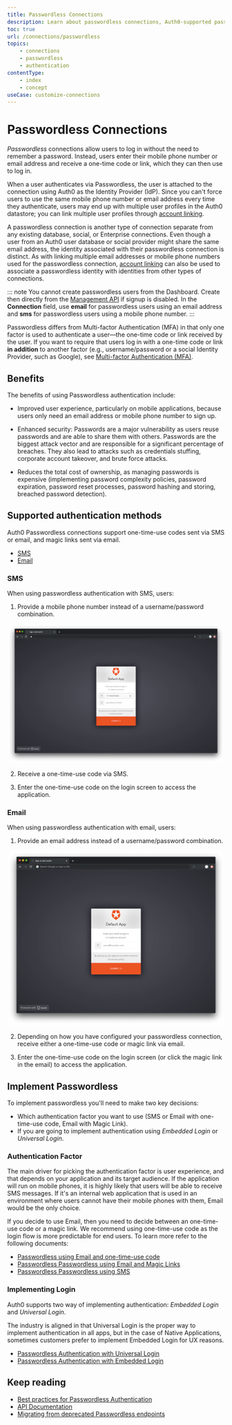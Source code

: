 ```yaml
---
title: Passwordless Connections
description: Learn about passwordless connections, Auth0-supported passwordless methods of authentication, and how to implement passwordless authentication with Auth0.
toc: true
url: /connections/passwordless
topics:
    - connections
    - passwordless
    - authentication
contentType:
    - index
    - concept
useCase: customize-connections
---
```

# Passwordless Connections

<dfn data-key="passwordless">Passwordless</dfn> connections allow users to log in without the need to remember a password. Instead, users enter their mobile phone number or email address and receive a one-time code or link, which they can then use to log in.

When a user authenticates via Passwordless, the user is attached to the connection using Auth0 as the Identity Provider (IdP). Since you can't force users to use the same mobile phone number or email address every time they authenticate, users may end up with multiple user profiles in the Auth0 datastore; you can link multiple user profiles through [account linking](/extensions/account-link).

A passwordless connection is another type of connection separate from any existing database, social, or Enterprise connections. Even though a user from an Auth0 user database or social provider might share the same email address, the identity associated with their passwordless connection is distinct. As with linking multiple email addresses or mobile phone numbers used for the passwordless connection, [account linking](/extensions/account-link) can also be used to associate a passwordless identity with identities from other types of connections.

::: note
You cannot create passwordless users from the Dashboard. Create then directly from the [Management API](/api/management/v2#!/Users/post_users) if signup is disabled. In the **Connection** field, use **email** for passwordless users using an email address and **sms** for passwordless users using a mobile phone number.
:::

Passwordless differs from Multi-factor Authentication (MFA) in that only one factor is used to authenticate a user&mdash;the one-time code or link received by the user. If you want to require that users log in with a one-time code or link **in addition** to another factor (e.g., username/password or a social Identity Provider, such as Google), see [Multi-factor Authentication (MFA)](/multifactor-authentication).

## Benefits

The benefits of using Passwordless authentication include:

* Improved user experience, particularly on mobile applications, because users only need an email address or mobile phone number to sign up.

* Enhanced security: Passwords are a major vulnerability as users reuse passwords and are able to share them with others. Passwords are the biggest attack vector and are responsible for a significant percentage of breaches. They also lead to attacks such as credentials stuffing, corporate account takeover, and brute force attacks.

* Reduces the total cost of ownership, as managing passwords is expensive (implementing password complexity policies, password expiration, password reset processes, password hashing and storing, breached password detection).

## Supported authentication methods

Auth0 Passwordless connections support one-time-use codes sent via SMS or email, and magic links sent via email.

<div class="code-picker">
  <div class="languages-bar">
    <ul>
      <li><a href="#sms" data-toggle="tab">SMS</a></li>
      <li><a href="#email" data-toggle="tab">Email</a></li>
    </ul>
  </div>
  <div class="tab-content">
    <div id="sms" class="tab-pane active">

### SMS

When using passwordless authentication with SMS, users:

1. Provide a mobile phone number instead of a username/password combination.

 ![Provide Mobile Phone Number](/media/articles/connections/passwordless/passwordless-sms.png)

2. Receive a one-time-use code via SMS.

3. Enter the one-time-use code on the login screen to access the application.

</div>
    <div id="email" class="tab-pane">

### Email

When using passwordless authentication with email, users:

1. Provide an email address instead of a username/password combination.

![Provide Email Address](/media/articles/connections/passwordless/passwordless-email.png)

2. Depending on how you have configured your passwordless connection, receive either a one-time-use code or magic link via email.

3. Enter the one-time-use code on the login screen (or click the magic link in the email) to access the application.

    </div>
  </div>
</div>

## Implement Passwordless

To implement passwordless you'll need to make two key decisions:

- Which authentication factor you want to use (SMS or Email with one-time-use code, Email with Magic Link).
- If you are going to implement authentication using *Embedded Login* or *Universal Login*.

### Authentication Factor

The main driver for picking the authentication factor is user experience, and that depends on your application and its target audience. If the application will run on mobile phones, it is highly likely that users will be able to receive SMS messages. If it's an internal web application that is used in an environment where users cannot have their mobile phones with them, Email would be the only choice.

If you decide to use Email, then you need to decide between an one-time-use code or a magic link. We recommend using one-time-use code as the login flow is more predictable for end users. To learn more refer to the following documents:

  - [Passwordless using Email and one-time-use code](/connections/passwordless/guides/email-otp)
  - [Passwordless Passwordless using Email and Magic Links](/connections/passwordless/guides/email-magic-link)
  - [Passwordless Passwordless using SMS](/connections/passwordless/guides/sms-otp)

### Implementing Login 

Auth0 supports two way of implementing authentication: *Embedded Login* and *Universal Login*.

The industry is aligned in that Universal Login is the proper way to implement authentication in all apps, but in the case of Native Applications, sometimes customers prefer to implement Embedded Login for UX reasons. 

  - [Passwordless Authentication with Universal Login](/connections/passwordless/guides/universal-login)
  - [Passwordless Authentication with Embedded Login](/connections/passwordless/guides/embedded-login)

## Keep reading

 * [Best practices for Passwordless Authentication](/connections/passwordless/guides/best-practices)
 * [API Documentation](/connections/passwordless/reference/relevant-api-endpoints)
 * [Migrating from deprecated Passwordless endpoints](/product-lifecycle/migration/migration-oauthro-oauthtoken-pwdless)
